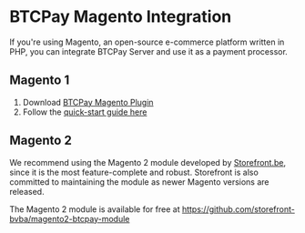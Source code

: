 # BTCPay Magento Integration

If you're using Magento, an open-source e-commerce platform written in PHP, you can integrate BTCPay Server and use it as a payment processor.

## Magento 1

1. Download [BTCPay Magento Plugin](https://github.com/btcpayserver/magento-plugin)
2. Follow the [quick-start guide here](https://github.com/btcpayserver/magento-plugin/blob/master/GUIDE.md)

## Magento 2

We recommend using the Magento 2 module developed by [Storefront.be](https://www.storefront.be), since it is the most feature-complete and robust. Storefront is also committed to maintaining the module as newer Magento versions are released.

The Magento 2 module is available for free at https://github.com/storefront-bvba/magento2-btcpay-module
